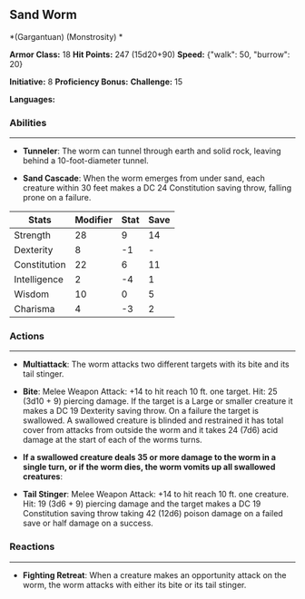 ## Sand Worm
*(Gargantuan) (Monstrosity) *

**Armor Class:** 18
**Hit Points:** 247 (15d20+90)
**Speed:** {"walk": 50, "burrow": 20}

**Initiative:** 8
**Proficiency Bonus:**
**Challenge:** 15

**Languages:** 

### Abilities
 --- 
- **Tunneler**: The worm can tunnel through earth and solid rock, leaving behind a 10-foot-diameter tunnel.

- **Sand Cascade**: When the worm emerges from under sand, each creature within 30 feet makes a DC 24 Constitution saving throw, falling prone on a failure.



| Stats | Modifier | Stat | Save
| ---- | ---- | ---- | ---- |
| Strength | 28 | 9 | 14 |
| Dexterity | 8 | -1 | - |
| Constitution | 22 | 6 | 11 |
| Intelligence | 2 | -4 | 1 |
| Wisdom | 10 | 0 | 5 |
| Charisma | 4 | -3 | 2 |

### Actions
 --- 
- **Multiattack**: The worm attacks two different targets with its bite and its tail stinger.

- **Bite**: Melee Weapon Attack: +14 to hit  reach 10 ft.  one target. Hit: 25 (3d10 + 9) piercing damage. If the target is a Large or smaller creature  it makes a DC 19 Dexterity saving throw. On a failure  the target is swallowed. A swallowed creature is blinded and restrained  it has total cover from attacks from outside the worm  and it takes 24 (7d6) acid damage at the start of each of the worms turns.

- **If a swallowed creature deals 35 or more damage to the worm in a single turn, or if the worm dies, the worm vomits up all swallowed creatures**: 

- **Tail Stinger**: Melee Weapon Attack: +14 to hit  reach 10 ft.  one creature. Hit: 19 (3d6 + 9) piercing damage  and the target makes a DC 19 Constitution saving throw  taking 42 (12d6) poison damage on a failed save or half damage on a success.

### Reactions
 --- 
- **Fighting Retreat**: When a creature makes an opportunity attack on the worm, the worm attacks with either its bite or its tail stinger.

